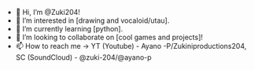 - 👋 Hi, I’m @Zuki204!
- 👀 I’m interested in [drawing and vocaloid/utau].
- 🌱 I’m currently learning [python].
- 💞️ I’m looking to collaborate on [cool games and projects]!
- 📫 How to reach me -> 
YT (Youtube) - Ayano -P/Zukiniproductions204,
SC (SoundCloud) - @zuki-204/@ayano-p
<!---
Zuki204/Zuki204 is a ✨ special ✨ repository because its `README.md` (this file) appears on your GitHub profile.
You can click the Preview link to take a look at your changes.
--->
